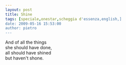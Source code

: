 ```yaml
---
layout: post
title: Shine
tags: [speciale,onestar,scheggia d'essenza,english,]
date: 2009-05-16 15:53:00
author: pietro
---
```

And of all the things<br/>she should have done,<br/>all should have shined<br/>but haven't shone.
